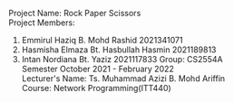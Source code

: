 Project Name: Rock Paper Scissors\
Project Members:
1. Emmirul Haziq B. Mohd Rashid 2021341071
2. Hasmisha Elmaza Bt. Hasbullah Hasmin 2021189813
3. Intan Nordiana Bt. Yaziz 2021117833
Group: CS2554A\
Semester October 2021 - February 2022\
Lecturer's Name: Ts. Muhammad Azizi B. Mohd Ariffin\
Course: Network Programming(ITT440)
